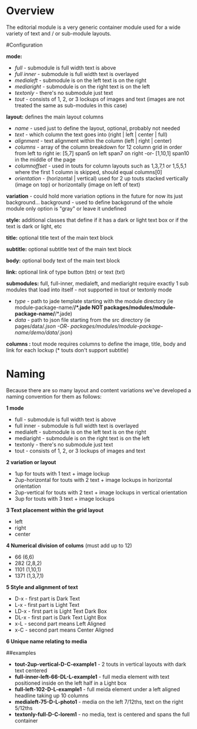 # Overview
The editorial module is a very generic container module used for a wide variety of text and / or sub-module layouts.  

#Configuration

**mode:**
* *full*            - submodule is full width text is above  
* *full inner*      - submodule is full width text is overlayed  
* *medialeft*       - submodule is on the left text is on the right  
* *mediaright*      - submodule is on the right text is on the left  
* *textonly*        - there's no submodule just text  
* *tout*            - consists of 1, 2, or 3 lockups of images and text (images are not treated the same as sub-modules in this case) 

**layout:** defines the main layout columns  
* *name*          - used just to define the layout, optional, probably not needed  
* *text*          - which column the text goes into (right | left | center | full)  
* *alignment*     - text alignment within the column (left | right | center)  
* *columns*       - array of the column breakdown for 12 column grid in order from left to right ie: [5,7] span5 on left span7 on right -or- [1,10,1] span10 in the middle of the page  
* *columnoffset*  - used in touts for column layouts such as 1,3,7,1 or 1,5,5,1 where the first 1 column is skipped, should equal columns[0]  
* *orientation*   - (horizontal | vertical) used for 2 up touts stacked vertically (image on top) or horizontally (image on left of text)  

**variation**         - could hold more variation options in the future for now its just background... 
  background      - used to define backgorund of the whole module only option is "gray" or leave it undefined

**style:** additional classes that define if it has a dark or light text box or if the text is dark or light, etc

**title:** optional title text of the main text block

**subtitle:** optional subtitle text of the main text block

**body:** optional body text of the main text block

**link:** optional link of type button (btn) or text (txt)

**submodules:** full, full-inner, medialeft, and mediaright require exactly 1 sub modules that load into itself - not supported in tout or textonly mode  
* *type* - path to jade template starting with the module directory (ie module-package-name/__/*.jade NOT packages/modules/module-package-name/__/*.jade)  
* *data* - path to json file starting from the src directory (ie pages/data/*.json -OR- packages/modules/module-package-name/demo/data/*.json)  

**columns :** tout mode requires columns to define the image, title, body and link for each lockup (* touts don't support subtitle)


# Naming
Because there are so many layout and content variations we've developed a naming convention for them as follows:

**1 mode**
* full       - submodule is full width text is above  
* full inner - submodule is full width text is overlayed  
* medialeft  - submodule is on the left text is on the right 
* mediaright - submodule is on the right text is on the left 
* textonly   - there's no submodule just text 
* tout       - consists of 1, 2, or 3 lockups of images and text  

**2 variation or layout**
* 1up for touts with 1 text + image lockup  
* 2up-horizontal for touts with 2 text + image lockups in horizontal orientation  
* 2up-vertical for touts with 2 text + image lockups in vertical orientation  
* 3up for touts with 3 text + image lockups  

**3 Text placement within the grid layout**
* left  
* right  
* center  

**4 Numerical division of colums** (must add up to 12)
* 66 (6,6)  
* 282 (2,8,2)  
* 1101 (1,10,1)  
* 1371 (1,3,7,1)  

**5 Style and alignment of text**
* D-x - first part is Dark Text  
* L-x - first part is Light Text  
* LD-x - first part is Light Text Dark Box  
* DL-x - first part is Dark Text Light Box  
* x-L - second part means Left Aligned  
* x-C - second part means Center Aligned  

**6 Unique name relating to media**

##examples
* **tout-2up-vertical-D-C-example1** - 2 touts in vertical layouts with dark text centered  
* **full-inner-left-66-DL-L-example1** - full media element with text positioned inside on the left half in a Light box  
* **full-left-102-D-L-example1** - full meida element under a left aligned headline taking up 10 columns  
* **medialeft-75-D-L-photo1** - media on the left 7/12ths, text on the right 5/12ths  
* **textonly-full-D-C-lorem1** - no media, text is centered and spans the full container 
